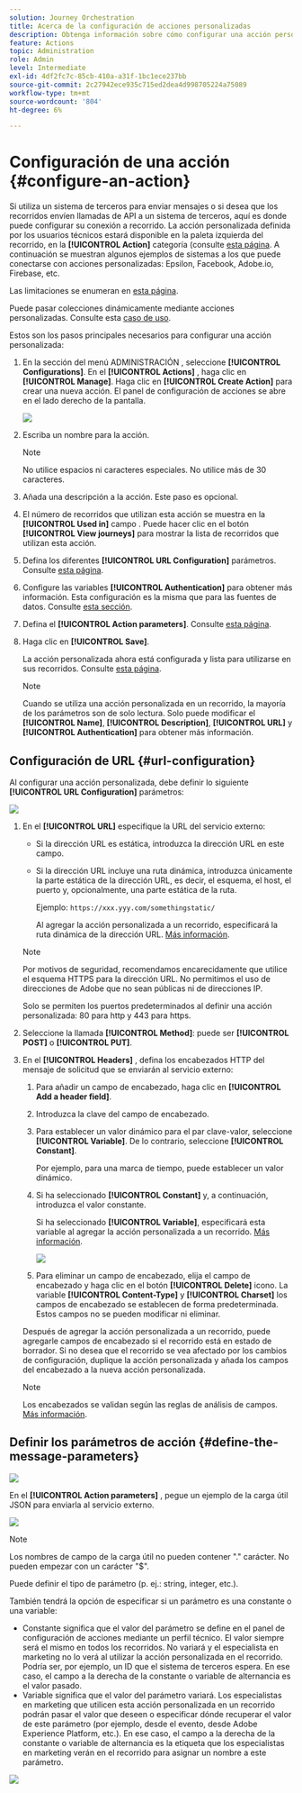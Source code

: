 ```yaml
---
solution: Journey Orchestration
title: Acerca de la configuración de acciones personalizadas
description: Obtenga información sobre cómo configurar una acción personalizada
feature: Actions
topic: Administration
role: Admin
level: Intermediate
exl-id: 4df2fc7c-85cb-410a-a31f-1bc1ece237bb
source-git-commit: 2c27942ece935c715ed2dea4d998705224a75089
workflow-type: tm+mt
source-wordcount: '804'
ht-degree: 6%

---
```


# Configuración de una acción {#configure-an-action}

Si utiliza un sistema de terceros para enviar mensajes o si desea que los recorridos envíen llamadas de API a un sistema de terceros, aquí es donde puede configurar su conexión a recorrido. La acción personalizada definida por los usuarios técnicos estará disponible en la paleta izquierda del recorrido, en la **[!UICONTROL Action]** categoría (consulte [esta página](../building-journeys/about-journey-activities.md#action-activities). A continuación se muestran algunos ejemplos de sistemas a los que puede conectarse con acciones personalizadas: Epsilon, Facebook, Adobe.io, Firebase, etc.

Las limitaciones se enumeran en [esta página](../limitations.md).

Puede pasar colecciones dinámicamente mediante acciones personalizadas. Consulte esta [caso de uso](../building-journeys/collections.md).

Estos son los pasos principales necesarios para configurar una acción personalizada:

1. En la sección del menú ADMINISTRACIÓN , seleccione **[!UICONTROL Configurations]**. En el  **[!UICONTROL Actions]** , haga clic en **[!UICONTROL Manage]**. Haga clic en **[!UICONTROL Create Action]** para crear una nueva acción. El panel de configuración de acciones se abre en el lado derecho de la pantalla.

   ![](../assets/custom2.png)

1. Escriba un nombre para la acción.

   >[!NOTE]
   >
   >No utilice espacios ni caracteres especiales. No utilice más de 30 caracteres.

1. Añada una descripción a la acción. Este paso es opcional.
1. El número de recorridos que utilizan esta acción se muestra en la **[!UICONTROL Used in]** campo . Puede hacer clic en el botón **[!UICONTROL View journeys]** para mostrar la lista de recorridos que utilizan esta acción.
1. Defina los diferentes **[!UICONTROL URL Configuration]** parámetros. Consulte [esta página](../action/about-custom-action-configuration.md#url-configuration).
1. Configure las variables **[!UICONTROL Authentication]** para obtener más información. Esta configuración es la misma que para las fuentes de datos.  Consulte [esta sección](../datasource/external-data-sources.md#section_wjp_nl5_nhb).
1. Defina el **[!UICONTROL Action parameters]**. Consulte [esta página](../action/about-custom-action-configuration.md#define-the-message-parameters).
1. Haga clic en **[!UICONTROL Save]**.

   La acción personalizada ahora está configurada y lista para utilizarse en sus recorridos. Consulte [esta página](../building-journeys/about-journey-activities.md#action-activities).

   >[!NOTE]
   >
   >Cuando se utiliza una acción personalizada en un recorrido, la mayoría de los parámetros son de solo lectura. Solo puede modificar el **[!UICONTROL Name]**, **[!UICONTROL Description]**, **[!UICONTROL URL]** y **[!UICONTROL Authentication]** para obtener más información.

## Configuración de URL {#url-configuration}

Al configurar una acción personalizada, debe definir lo siguiente **[!UICONTROL URL Configuration]** parámetros:

![](../assets/journeyurlconfiguration.png)

1. En el **[!UICONTROL URL]** especifique la URL del servicio externo:

   * Si la dirección URL es estática, introduzca la dirección URL en este campo.

   * Si la dirección URL incluye una ruta dinámica, introduzca únicamente la parte estática de la dirección URL, es decir, el esquema, el host, el puerto y, opcionalmente, una parte estática de la ruta.

      Ejemplo: `https://xxx.yyy.com/somethingstatic/`

      Al agregar la acción personalizada a un recorrido, especificará la ruta dinámica de la dirección URL. [Más información](../building-journeys/using-custom-actions.md).
   >[!NOTE]
   >
   >Por motivos de seguridad, recomendamos encarecidamente que utilice el esquema HTTPS para la dirección URL. No permitimos el uso de direcciones de Adobe que no sean públicas ni de direcciones IP.
   >
   >Solo se permiten los puertos predeterminados al definir una acción personalizada: 80 para http y 443 para https.

1. Seleccione la llamada **[!UICONTROL Method]**: puede ser **[!UICONTROL POST]** o **[!UICONTROL PUT]**.
1. En el **[!UICONTROL Headers]** , defina los encabezados HTTP del mensaje de solicitud que se enviarán al servicio externo:
   1. Para añadir un campo de encabezado, haga clic en **[!UICONTROL Add a header field]**.
   1. Introduzca la clave del campo de encabezado.
   1. Para establecer un valor dinámico para el par clave-valor, seleccione **[!UICONTROL Variable]**. De lo contrario, seleccione **[!UICONTROL Constant]**.

      Por ejemplo, para una marca de tiempo, puede establecer un valor dinámico.

   1. Si ha seleccionado **[!UICONTROL Constant]** y, a continuación, introduzca el valor constante.

      Si ha seleccionado **[!UICONTROL Variable]**, especificará esta variable al agregar la acción personalizada a un recorrido. [Más información](../building-journeys/using-custom-actions.md).

      ![](../assets/journeyurlconfiguration2.png)

   1. Para eliminar un campo de encabezado, elija el campo de encabezado y haga clic en el botón **[!UICONTROL Delete]** icono.
   La variable **[!UICONTROL Content-Type]** y **[!UICONTROL Charset]** los campos de encabezado se establecen de forma predeterminada. Estos campos no se pueden modificar ni eliminar.

   Después de agregar la acción personalizada a un recorrido, puede agregarle campos de encabezado si el recorrido está en estado de borrador. Si no desea que el recorrido se vea afectado por los cambios de configuración, duplique la acción personalizada y añada los campos del encabezado a la nueva acción personalizada.

   >[!NOTE]
   >
   >Los encabezados se validan según las reglas de análisis de campos. [Más información](https://tools.ietf.org/html/rfc7230#section-3.2.4).

## Definir los parámetros de acción {#define-the-message-parameters}

![](../assets/messageparameterssection.png)

En el **[!UICONTROL Action parameters]** , pegue un ejemplo de la carga útil JSON para enviarla al servicio externo.

![](../assets/customactionpayloadmessage.png)

>[!NOTE]
>
>Los nombres de campo de la carga útil no pueden contener &quot;.&quot; carácter. No pueden empezar con un carácter &quot;$&quot;.

Puede definir el tipo de parámetro (p. ej.: string, integer, etc.).

También tendrá la opción de especificar si un parámetro es una constante o una variable:

* Constante significa que el valor del parámetro se define en el panel de configuración de acciones mediante un perfil técnico. El valor siempre será el mismo en todos los recorridos. No variará y el especialista en marketing no lo verá al utilizar la acción personalizada en el recorrido. Podría ser, por ejemplo, un ID que el sistema de terceros espera. En ese caso, el campo a la derecha de la constante o variable de alternancia es el valor pasado.
* Variable significa que el valor del parámetro variará. Los especialistas en marketing que utilicen esta acción personalizada en un recorrido podrán pasar el valor que deseen o especificar dónde recuperar el valor de este parámetro (por ejemplo, desde el evento, desde Adobe Experience Platform, etc.). En ese caso, el campo a la derecha de la constante o variable de alternancia es la etiqueta que los especialistas en marketing verán en el recorrido para asignar un nombre a este parámetro.

![](../assets/customactionpayloadmessage2.png)

